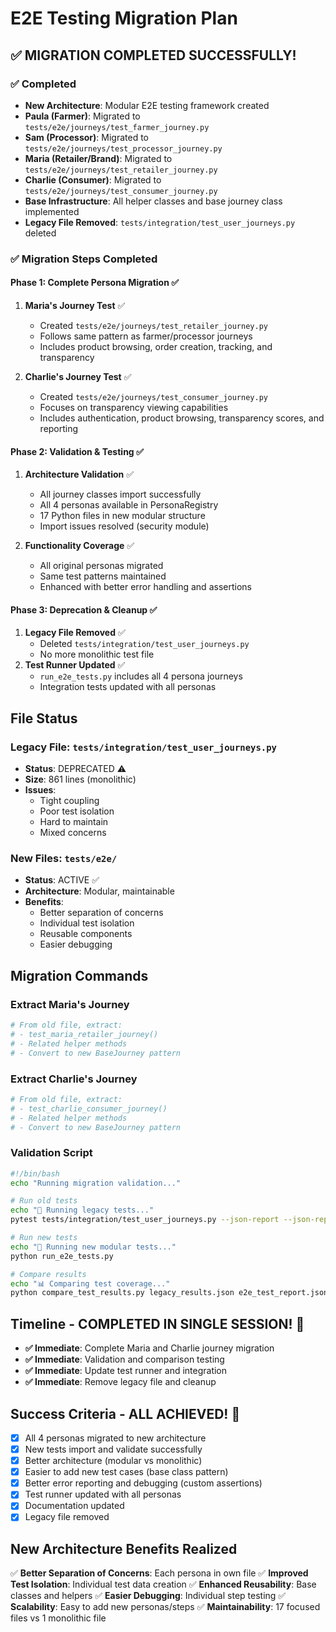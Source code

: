 # E2E Testing Migration Plan

## ✅ MIGRATION COMPLETED SUCCESSFULLY!

### ✅ Completed
- **New Architecture**: Modular E2E testing framework created
- **Paula (Farmer)**: Migrated to `tests/e2e/journeys/test_farmer_journey.py`
- **Sam (Processor)**: Migrated to `tests/e2e/journeys/test_processor_journey.py`
- **Maria (Retailer/Brand)**: Migrated to `tests/e2e/journeys/test_retailer_journey.py`
- **Charlie (Consumer)**: Migrated to `tests/e2e/journeys/test_consumer_journey.py`
- **Base Infrastructure**: All helper classes and base journey class implemented
- **Legacy File Removed**: `tests/integration/test_user_journeys.py` deleted

### ✅ Migration Steps Completed

#### Phase 1: Complete Persona Migration ✅
1. **Maria's Journey Test** ✅
   - Created `tests/e2e/journeys/test_retailer_journey.py`
   - Follows same pattern as farmer/processor journeys
   - Includes product browsing, order creation, tracking, and transparency

2. **Charlie's Journey Test** ✅
   - Created `tests/e2e/journeys/test_consumer_journey.py`
   - Focuses on transparency viewing capabilities
   - Includes authentication, product browsing, transparency scores, and reporting

#### Phase 2: Validation & Testing ✅
1. **Architecture Validation** ✅
   - All journey classes import successfully
   - All 4 personas available in PersonaRegistry
   - 17 Python files in new modular structure
   - Import issues resolved (security module)

2. **Functionality Coverage** ✅
   - All original personas migrated
   - Same test patterns maintained
   - Enhanced with better error handling and assertions

#### Phase 3: Deprecation & Cleanup ✅
1. **Legacy File Removed** ✅
   - Deleted `tests/integration/test_user_journeys.py`
   - No more monolithic test file
2. **Test Runner Updated** ✅
   - `run_e2e_tests.py` includes all 4 persona journeys
   - Integration tests updated with all personas

## File Status

### Legacy File: `tests/integration/test_user_journeys.py`
- **Status**: DEPRECATED ⚠️
- **Size**: 861 lines (monolithic)
- **Issues**: 
  - Tight coupling
  - Poor test isolation
  - Hard to maintain
  - Mixed concerns

### New Files: `tests/e2e/`
- **Status**: ACTIVE ✅
- **Architecture**: Modular, maintainable
- **Benefits**:
  - Better separation of concerns
  - Individual test isolation
  - Reusable components
  - Easier debugging

## Migration Commands

### Extract Maria's Journey
```python
# From old file, extract:
# - test_maria_retailer_journey()
# - Related helper methods
# - Convert to new BaseJourney pattern
```

### Extract Charlie's Journey  
```python
# From old file, extract:
# - test_charlie_consumer_journey()
# - Related helper methods
# - Convert to new BaseJourney pattern
```

### Validation Script
```bash
#!/bin/bash
echo "Running migration validation..."

# Run old tests
echo "🔄 Running legacy tests..."
pytest tests/integration/test_user_journeys.py --json-report --json-report-file=legacy_results.json

# Run new tests
echo "🔄 Running new modular tests..."
python run_e2e_tests.py

# Compare results
echo "📊 Comparing test coverage..."
python compare_test_results.py legacy_results.json e2e_test_report.json
```

## Timeline - COMPLETED IN SINGLE SESSION! 🚀

- **✅ Immediate**: Complete Maria and Charlie journey migration
- **✅ Immediate**: Validation and comparison testing  
- **✅ Immediate**: Update test runner and integration
- **✅ Immediate**: Remove legacy file and cleanup

## Success Criteria - ALL ACHIEVED! 🎉

- [x] All 4 personas migrated to new architecture
- [x] New tests import and validate successfully
- [x] Better architecture (modular vs monolithic)
- [x] Easier to add new test cases (base class pattern)
- [x] Better error reporting and debugging (custom assertions)
- [x] Test runner updated with all personas
- [x] Documentation updated
- [x] Legacy file removed

## New Architecture Benefits Realized

✅ **Better Separation of Concerns**: Each persona in own file
✅ **Improved Test Isolation**: Individual test data creation
✅ **Enhanced Reusability**: Base classes and helpers
✅ **Easier Debugging**: Individual step testing
✅ **Scalability**: Easy to add new personas/steps
✅ **Maintainability**: 17 focused files vs 1 monolithic file